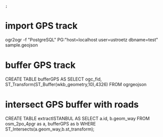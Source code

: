                                                                             ;
# import GPS track
ogr2ogr -f "PostgreSQL" PG:"host=localhost user=ustroetz dbname=test" sample.geojson

# buffer GPS track
CREATE TABLE bufferGPS AS SELECT ogc_fid, ST_Transform(ST_Buffer(wkb_geometry,10),4326) FROM ogrgeojson

# intersect GPS buffer with roads
CREATE TABLE extractISTANBUL AS
SELECT
    a.id,
    b.geom_way
FROM
    osm_2po_4pgr as a,
    bufferGPS as b
WHERE
    ST_Intersects(a.geom_way,b.st_transform);
